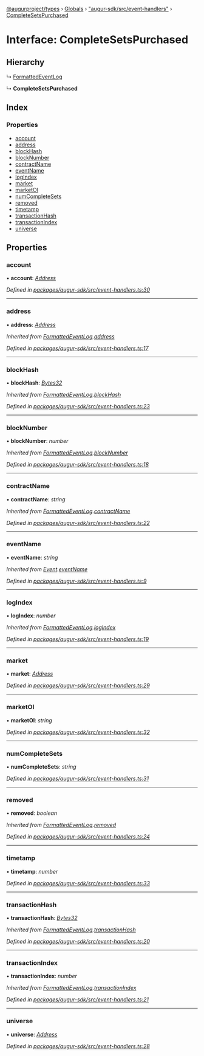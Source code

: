 [@augurproject/types](../README.md) › [Globals](../globals.md) › ["augur-sdk/src/event-handlers"](../modules/_augur_sdk_src_event_handlers_.md) › [CompleteSetsPurchased](_augur_sdk_src_event_handlers_.completesetspurchased.md)

# Interface: CompleteSetsPurchased

## Hierarchy

  ↳ [FormattedEventLog](_augur_sdk_src_event_handlers_.formattedeventlog.md)

  ↳ **CompleteSetsPurchased**

## Index

### Properties

* [account](_augur_sdk_src_event_handlers_.completesetspurchased.md#account)
* [address](_augur_sdk_src_event_handlers_.completesetspurchased.md#address)
* [blockHash](_augur_sdk_src_event_handlers_.completesetspurchased.md#blockhash)
* [blockNumber](_augur_sdk_src_event_handlers_.completesetspurchased.md#blocknumber)
* [contractName](_augur_sdk_src_event_handlers_.completesetspurchased.md#contractname)
* [eventName](_augur_sdk_src_event_handlers_.completesetspurchased.md#eventname)
* [logIndex](_augur_sdk_src_event_handlers_.completesetspurchased.md#logindex)
* [market](_augur_sdk_src_event_handlers_.completesetspurchased.md#market)
* [marketOI](_augur_sdk_src_event_handlers_.completesetspurchased.md#marketoi)
* [numCompleteSets](_augur_sdk_src_event_handlers_.completesetspurchased.md#numcompletesets)
* [removed](_augur_sdk_src_event_handlers_.completesetspurchased.md#removed)
* [timetamp](_augur_sdk_src_event_handlers_.completesetspurchased.md#timetamp)
* [transactionHash](_augur_sdk_src_event_handlers_.completesetspurchased.md#transactionhash)
* [transactionIndex](_augur_sdk_src_event_handlers_.completesetspurchased.md#transactionindex)
* [universe](_augur_sdk_src_event_handlers_.completesetspurchased.md#universe)

## Properties

###  account

• **account**: *[Address](../modules/_augur_sdk_src_event_handlers_.md#address)*

*Defined in [packages/augur-sdk/src/event-handlers.ts:30](https://github.com/AugurProject/augur/blob/69c4be52bf/packages/augur-sdk/src/event-handlers.ts#L30)*

___

###  address

• **address**: *[Address](../modules/_augur_sdk_src_event_handlers_.md#address)*

*Inherited from [FormattedEventLog](_augur_sdk_src_event_handlers_.formattedeventlog.md).[address](_augur_sdk_src_event_handlers_.formattedeventlog.md#address)*

*Defined in [packages/augur-sdk/src/event-handlers.ts:17](https://github.com/AugurProject/augur/blob/69c4be52bf/packages/augur-sdk/src/event-handlers.ts#L17)*

___

###  blockHash

• **blockHash**: *[Bytes32](../modules/_augur_sdk_src_event_handlers_.md#bytes32)*

*Inherited from [FormattedEventLog](_augur_sdk_src_event_handlers_.formattedeventlog.md).[blockHash](_augur_sdk_src_event_handlers_.formattedeventlog.md#blockhash)*

*Defined in [packages/augur-sdk/src/event-handlers.ts:23](https://github.com/AugurProject/augur/blob/69c4be52bf/packages/augur-sdk/src/event-handlers.ts#L23)*

___

###  blockNumber

• **blockNumber**: *number*

*Inherited from [FormattedEventLog](_augur_sdk_src_event_handlers_.formattedeventlog.md).[blockNumber](_augur_sdk_src_event_handlers_.formattedeventlog.md#blocknumber)*

*Defined in [packages/augur-sdk/src/event-handlers.ts:18](https://github.com/AugurProject/augur/blob/69c4be52bf/packages/augur-sdk/src/event-handlers.ts#L18)*

___

###  contractName

• **contractName**: *string*

*Inherited from [FormattedEventLog](_augur_sdk_src_event_handlers_.formattedeventlog.md).[contractName](_augur_sdk_src_event_handlers_.formattedeventlog.md#contractname)*

*Defined in [packages/augur-sdk/src/event-handlers.ts:22](https://github.com/AugurProject/augur/blob/69c4be52bf/packages/augur-sdk/src/event-handlers.ts#L22)*

___

###  eventName

• **eventName**: *string*

*Inherited from [Event](_augur_sdk_src_event_handlers_.event.md).[eventName](_augur_sdk_src_event_handlers_.event.md#eventname)*

*Defined in [packages/augur-sdk/src/event-handlers.ts:9](https://github.com/AugurProject/augur/blob/69c4be52bf/packages/augur-sdk/src/event-handlers.ts#L9)*

___

###  logIndex

• **logIndex**: *number*

*Inherited from [FormattedEventLog](_augur_sdk_src_event_handlers_.formattedeventlog.md).[logIndex](_augur_sdk_src_event_handlers_.formattedeventlog.md#logindex)*

*Defined in [packages/augur-sdk/src/event-handlers.ts:19](https://github.com/AugurProject/augur/blob/69c4be52bf/packages/augur-sdk/src/event-handlers.ts#L19)*

___

###  market

• **market**: *[Address](../modules/_augur_sdk_src_event_handlers_.md#address)*

*Defined in [packages/augur-sdk/src/event-handlers.ts:29](https://github.com/AugurProject/augur/blob/69c4be52bf/packages/augur-sdk/src/event-handlers.ts#L29)*

___

###  marketOI

• **marketOI**: *string*

*Defined in [packages/augur-sdk/src/event-handlers.ts:32](https://github.com/AugurProject/augur/blob/69c4be52bf/packages/augur-sdk/src/event-handlers.ts#L32)*

___

###  numCompleteSets

• **numCompleteSets**: *string*

*Defined in [packages/augur-sdk/src/event-handlers.ts:31](https://github.com/AugurProject/augur/blob/69c4be52bf/packages/augur-sdk/src/event-handlers.ts#L31)*

___

###  removed

• **removed**: *boolean*

*Inherited from [FormattedEventLog](_augur_sdk_src_event_handlers_.formattedeventlog.md).[removed](_augur_sdk_src_event_handlers_.formattedeventlog.md#removed)*

*Defined in [packages/augur-sdk/src/event-handlers.ts:24](https://github.com/AugurProject/augur/blob/69c4be52bf/packages/augur-sdk/src/event-handlers.ts#L24)*

___

###  timetamp

• **timetamp**: *number*

*Defined in [packages/augur-sdk/src/event-handlers.ts:33](https://github.com/AugurProject/augur/blob/69c4be52bf/packages/augur-sdk/src/event-handlers.ts#L33)*

___

###  transactionHash

• **transactionHash**: *[Bytes32](../modules/_augur_sdk_src_event_handlers_.md#bytes32)*

*Inherited from [FormattedEventLog](_augur_sdk_src_event_handlers_.formattedeventlog.md).[transactionHash](_augur_sdk_src_event_handlers_.formattedeventlog.md#transactionhash)*

*Defined in [packages/augur-sdk/src/event-handlers.ts:20](https://github.com/AugurProject/augur/blob/69c4be52bf/packages/augur-sdk/src/event-handlers.ts#L20)*

___

###  transactionIndex

• **transactionIndex**: *number*

*Inherited from [FormattedEventLog](_augur_sdk_src_event_handlers_.formattedeventlog.md).[transactionIndex](_augur_sdk_src_event_handlers_.formattedeventlog.md#transactionindex)*

*Defined in [packages/augur-sdk/src/event-handlers.ts:21](https://github.com/AugurProject/augur/blob/69c4be52bf/packages/augur-sdk/src/event-handlers.ts#L21)*

___

###  universe

• **universe**: *[Address](../modules/_augur_sdk_src_event_handlers_.md#address)*

*Defined in [packages/augur-sdk/src/event-handlers.ts:28](https://github.com/AugurProject/augur/blob/69c4be52bf/packages/augur-sdk/src/event-handlers.ts#L28)*
